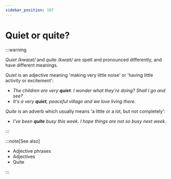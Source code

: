 ```yaml
---
sidebar_position: 107
---
```


# Quiet or quite?

:::warning

*Quiet* */kwaɪət/* and *quite* */kwaɪt/* are spelt and pronounced differently, and have different meanings.

*Quiet* is an adjective meaning 'making very little noise' or 'having little activity or excitement':

- *The children are very **quiet**. I wonder what they're doing? Shall I go and see?*
- *It's a very **quiet**, peaceful village and we love living there.*

*Quite* is an adverb which usually means 'a little or a lot, but not completely':

- *I've been **quite** busy this week. I hope things are not so busy next week.*

:::

:::note[See also]

- Adjective phrases
- Adjectives
- Quite

:::
